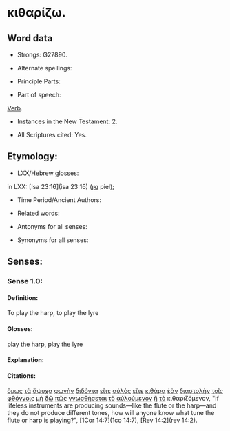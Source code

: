 # κιθαρίζω.

<!-- Status: S2=Needs2ndReview -->
<!-- Lexica used for edits: BDAG, FFM, LN, BN, A-S -->

## Word data

* Strongs: G27890.


* Alternate spellings:

* Principle Parts: 

* Part of speech: 

[Verb](http://ugg.readthedocs.io/en/latest/verb.html).

* Instances in the New Testament: 2.

* All Scriptures cited: Yes.

## Etymology: 

* LXX/Hebrew glosses: 

in LXX: [Isa 23:16](isa 23:16) ([נגן](//en-uhal/H5059) piel);

* Time Period/Ancient Authors: 

* Related words: 

* Antonyms for all senses:

* Synonyms for all senses: 

## Senses:

### Sense 1.0:

#### Definition: 

To play the harp, to play the lyre

#### Glosses:

play the harp, play the lyre

#### Explanation:

#### Citations:

[ὅμως](../G36760/01.md) [τὰ](../G35880/01.md) [ἄψυχα](../G08950/01.md) [φωνὴν](../G54560/01.md) [διδόντα](../G13250/01.md) [εἴτε](../G15350/01.md) [αὐλὸς](../G08360/01.md) [εἴτε](../G15350/01.md) [κιθάρα](../G27880/01.md) [ἐὰν](../G14370/01.md) [διαστολὴν](../G12930/01.md) [τοῖς](../G35880/01.md) [φθόγγοις](../G53530/01.md) [μὴ](../G33610/01.md) [δῷ](../G13250/01.md) [πῶς](../G44590/01.md) [γνωσθήσεται](../G10970/01.md) [τὸ](../G35880/01.md) [αὐλούμενον](../G08320/01.md) [ἢ](../G22280/01.md) [τὸ](../G35880/01.md) κιθαριζόμενον, 
"If lifeless instruments are producing sounds—like the flute or the harp—and they do not produce different tones, how will anyone know what tune the flute or harp is playing?", 
[1Cor 14:7](1co 14:7),  [Rev 14:2](rev 14:2).

